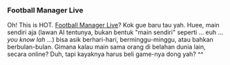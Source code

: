 ### Football Manager Live

Oh! This is HOT. <a href="http://www.sigames.com/news.php?type=view&amp;article_id=1272">Football Manager Live</a>? Kok gue baru tau yah. Huee, main sendiri aja (lawan AI tentunya, bukan bentuk "main sendiri" seperti ... euh ... <em>you know lah</em> ...) bisa asik berhari-hari, berminggu-minggu, atau bahkan berbulan-bulan. Gimana kalau main sama orang di belahan dunia lain, secara online? Duh, tapi kayaknya harus beli game-nya dong yah? ^^

<!-- METADATA: {"time": "2007-07-12 22:49:03", "title": "Football Manager Live"} -->
